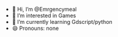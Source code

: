 - 👋 Hi, I’m @Emrgencymeal
- 👀 I’m interested in Games
- 🌱 I’m currently learning Gdscript/python
- 😄 Pronouns: none

<!---
Emrgencymeal/Emrgencymeal is a ✨ special ✨ repository because its `README.md` (this file) appears on your GitHub profile.
You can click the Preview link to take a look at your changes.
--->
